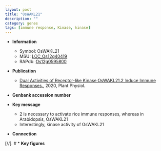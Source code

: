 ```yaml
---
layout: post
title: "OsWAKL21"
description: ""
category: genes
tags: [immune response, Kinase, kinase]
---
```


* **Information**  
    + Symbol: OsWAKL21  
    + MSU: [LOC_Os12g40419](http://rice.plantbiology.msu.edu/cgi-bin/ORF_infopage.cgi?orf=LOC_Os12g40419)  
    + RAPdb: [Os12g0595800](http://rapdb.dna.affrc.go.jp/viewer/gbrowse_details/irgsp1?name=Os12g0595800)  

* **Publication**  
    + [Dual Activities of Receptor-like Kinase OsWAKL21.2 Induce Immune Responses.](http://www.ncbi.nlm.nih.gov/pubmed?term=Dual+Activities+of+Receptor-like+Kinase+OsWAKL21.2+Induce+Immune+Responses.%5BTitle%5D), 2020, Plant Physiol.

* **Genbank accession number**  

* **Key message**  
    + 2 is necessary to activate rice immune responses, whereas in Arabidopsis, OsWAKL21
    + Interestingly, kinase activity of OsWAKL21

* **Connection**  

[//]: # * **Key figures**  


